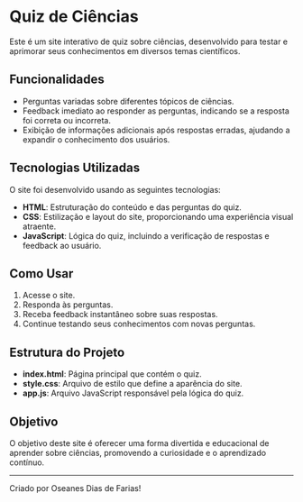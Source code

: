 # Quiz de Ciências

Este é um site interativo de quiz sobre ciências, desenvolvido para testar e aprimorar seus conhecimentos em diversos temas científicos.

## Funcionalidades

- Perguntas variadas sobre diferentes tópicos de ciências.
- Feedback imediato ao responder as perguntas, indicando se a resposta foi correta ou incorreta.
- Exibição de informações adicionais após respostas erradas, ajudando a expandir o conhecimento dos usuários.

## Tecnologias Utilizadas

O site foi desenvolvido usando as seguintes tecnologias:

- **HTML**: Estruturação do conteúdo e das perguntas do quiz.
- **CSS**: Estilização e layout do site, proporcionando uma experiência visual atraente.
- **JavaScript**: Lógica do quiz, incluindo a verificação de respostas e feedback ao usuário.

## Como Usar

1. Acesse o site.
2. Responda às perguntas.
3. Receba feedback instantâneo sobre suas respostas.
4. Continue testando seus conhecimentos com novas perguntas.

## Estrutura do Projeto

- **index.html**: Página principal que contém o quiz.
- **style.css**: Arquivo de estilo que define a aparência do site.
- **app.js**: Arquivo JavaScript responsável pela lógica do quiz.

## Objetivo

O objetivo deste site é oferecer uma forma divertida e educacional de aprender sobre ciências, promovendo a curiosidade e o aprendizado contínuo.

---

Criado por Oseanes Dias de Farias!
